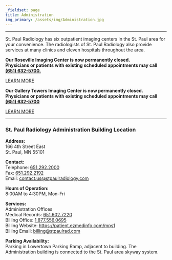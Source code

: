 ```yaml
---
_fieldset: page
title: Administration
img_primary: /assets/img/Administration.jpg
---
```

<hr><p>St. Paul Radiology has six outpatient imaging centers in the St. Paul area for your convenience. The radiologists of St. Paul Radiology also provide services at many clinics and eleven hospitals throughout the area.<br>
</p><p><strong>Our Roseville Imaging Center is now permanently closed.<br>
	Physicians or patients with existing scheduled appointments may call <a href="tel:651-632-5700">(651) 632-5700.</a></strong>
</p><p><a href="http://www.stpaulradiology.com/news-and-events/an-open-and-shut-case-for-efficiency">LEARN MORE</a>
</p><p><strong>Our Gallery Towers Imaging Center is now permanently closed.<br>
	Physicians or patients with existing scheduled appointments may call <a href="tel:651-632-5700">(651) 632-5700</a></strong>
</p><p><a href="http://www.stpaulradiology.com/news-and-events/two-trusted-names-one-great-healthcare-experience">LEARN MORE</a>
</p><hr><h3>St. Paul Radiology Administration Building Location</h3><p><strong>Address:</strong><br>166 4th Street East<br>St. Paul, MN 55101
</p><p><strong>Contact:</strong><br>Telephone: <a href="tel:651-292-2000">651.292.2000</a> <br>Fax: <a href="tel:651-292-2192">651.292.2192</a><br>Email: <a href="mailto:contact.us@stpaulradiology.com">contact.us@stpaulradiology.com</a>
</p><p><strong>Hours of Operation:<br></strong>8:00AM to 4:30PM, Mon-Fri
</p><p><strong>Services:<br></strong>Administration Offices<br>Medical Records: <a href="tel:651-602-7220">651.602.7220</a><br>Billing Office: <a href="tel:1-877-556-0695">1.877.556.0695</a><br>Billing Website: <u><a href="https://patient.ezmedinfo.com/mps1" target="_blank">https://patient.ezmedinfo.com/mps1</a></u><a href="http://patient.ezmedinfo.com/mps1" target="_blank"></a><a href="http://patient.ezmedinfo.com/mps1" target="_blank"></a><a href="http://www.ezmedinfo.com/mps1"></a><br>Billing Email: <a href="mailto:mailto:billing@stpaulradiology.com">billing@stpaulrad.com</a>
</p><p><strong>Parking Availability:<br></strong>Parking in Lowertown Parking Ramp, adjacent to building. The Administration building is connected to the St. Paul area skyway system.  <span></span>
</p>